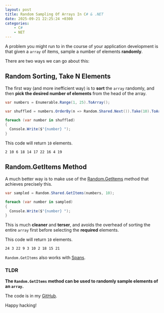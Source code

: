 ```yaml
---
layout: post
title: Random Sampling Of Arrays In C# & .NET
date: 2025-09-21 22:25:24 +0300
categories:
    - C#
    - NET
---
```


A problem you might run to in the course of your application development is that given a `array` of items, sample a number of elements **randomly**.

There are two ways we can go about this:

## Random Sorting, Take N Elements

The first way (and more inefficient way) is to **sort** the `array` randomly, and then **pick the desired number of elements** from the head of the array.

```c#
var numbers = Enumerable.Range(1, 25).ToArray();

var shuffled = numbers.OrderBy(n => Random.Shared.Next()).Take(10).ToArray();

foreach (var number in shuffled)
{
  Console.Write($"{number} ");
}
```

This code will return `10` elements.

```plaintext
2 10 6 18 14 17 22 16 4 19 
```

## Random.GetItems Method

A much better way is to make use of the [Random.GetItems](https://learn.microsoft.com/en-us/dotnet/api/system.random.getitems?view=net-9.0) method that achieves precisely this.

```c#
var sampled = Random.Shared.GetItems(numbers, 10);

foreach (var number in sampled)
{
  Console.Write($"{number} ");
}
```

This is much **cleaner** and **terser**, and avoids the overhead of sorting the entire `array` first before selecting the **required** elements.

This code will return `10` elements.

```plaintext
24 3 22 9 3 10 2 18 15 21 
```

`Random.GetItems` also works with [Spans](https://learn.microsoft.com/en-us/dotnet/api/system.span-1?view=net-9.0).

### TLDR

**The `Random.GetItems` method can be used to randomly sample elements of an `array`.**

The code is in my [GitHub](https://github.com/conradakunga/BlogCode/tree/master/2025-09-21%20-%20RandomSample).

Happy hacking!
